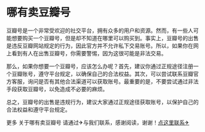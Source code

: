 # 哪有卖豆瓣号

豆瓣号是一个非常受欢迎的社交平台，拥有众多的用户和资源。然而，有一些人可能想要购买一个豆瓣号，但是却不知道在哪里可以购买到。事实上，豆瓣号的出售是违反豆瓣网站规定的行为，因此官方并不允许私下交易账号。所以，如果你在网上看到有人在出售豆瓣号，你需要警惕，因为这很可能是非法交易。

那么，如果你想要一个豆瓣号，应该怎么办呢？首先，建议你通过正规途径注册一个豆瓣账号，遵守平台规定，以确保自己的合法权益。其次，可以尝试联系豆瓣官方客服，询问是否有其他合法渠道可以获取账号。最重要的是，不要尝试通过非法手段获取豆瓣号，以免造成不必要的麻烦。

总之，豆瓣号的出售是违规行为，建议大家通过正规途径获取账号，以保护自己的合法权益和遵守平台规定。

更多 关于哪有卖豆瓣号 请通过✈与我们联系，感谢阅读，谢谢！[点这里联系✈](https://c.k02.cc)